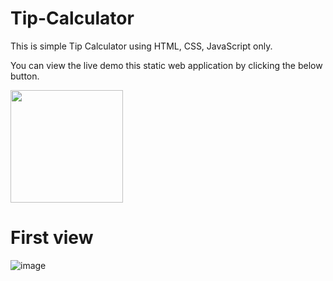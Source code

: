 # Tip-Calculator
This is simple Tip Calculator using HTML, CSS, JavaScript only.

You can view the live demo this static web application by clicking the below button.

[<img src="https://user-images.githubusercontent.com/73056786/196126406-cae9a3bf-f7e5-4217-ba6a-5907b32d7f4a.png" width="180"/>](https://simpletipcalculate.netlify.app/)

# First view

![image](https://user-images.githubusercontent.com/73056786/177693184-4166fa20-73a4-4eb1-a3b3-91126beed35f.png)
